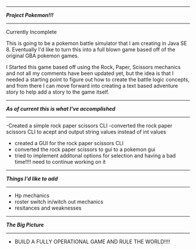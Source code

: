 ************************
***Project Pokemon!!!***
************************

Currently Incomplete

This is going to be a pokemon battle simulator that I am creating in Java SE 8.
Eventually I'd like to turn this into a full blown game based off of the original GBA pokemon games. 

I Started this game based off using the Rock, Paper, Scissors mechanics and not all my comments have been updated yet, but the idea is that I needed a starting point to figure out how to create the battle logic concepts, and from there I can move forward into creating a text based adventure story to help add a story to the game itself.

**************************************************
***As of current this is what I've accomplished***
**************************************************

-Created a simple rock paper scissors CLI
-converted the rock paper scissors CLI to acept and output string values instead of int values
- created a GUI for the rock paper scissors CLI
- converted the rock paper scissors to gui to a pokemon gui
- tried to implement additonal options for selection and having a bad time!!!! need to continue working on it

****************************
***Things I'd like to add***
****************************
- Hp mechanics
- roster switch in/witch out mechanics
- resitances and weaknesses

*********************
***The Big Picture***
*********************

- BUILD A FULLY OPERATIONAL GAME AND RULE THE WORLD!!!!


